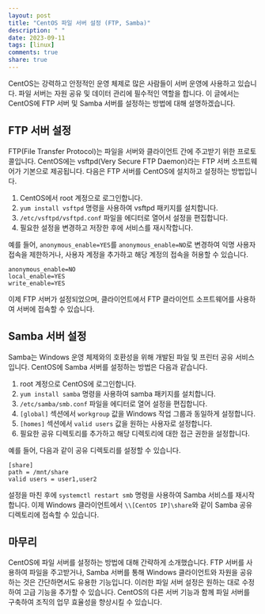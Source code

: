 ```yaml
---
layout: post
title: "CentOS 파일 서버 설정 (FTP, Samba)"
description: " "
date: 2023-09-11
tags: [linux]
comments: true
share: true
---
```


CentOS는 강력하고 안정적인 운영 체제로 많은 사람들이 서버 운영에 사용하고 있습니다. 파일 서버는 자원 공유 및 데이터 관리에 필수적인 역할을 합니다. 이 글에서는 CentOS에 FTP 서버 및 Samba 서버를 설정하는 방법에 대해 설명하겠습니다.

## FTP 서버 설정

FTP(File Transfer Protocol)는 파일을 서버와 클라이언트 간에 주고받기 위한 프로토콜입니다. CentOS에는 vsftpd(Very Secure FTP Daemon)라는 FTP 서버 소프트웨어가 기본으로 제공됩니다. 다음은 FTP 서버를 CentOS에 설치하고 설정하는 방법입니다.

1. CentOS에서 root 계정으로 로그인합니다.
2. `yum install vsftpd` 명령을 사용하여 vsftpd 패키지를 설치합니다.
3. `/etc/vsftpd/vsftpd.conf` 파일을 에디터로 열어서 설정을 편집합니다.
4. 필요한 설정을 변경하고 저장한 후에 서비스를 재시작합니다.

예를 들어, `anonymous_enable=YES`를 `anonymous_enable=NO`로 변경하여 익명 사용자 접속을 제한하거나, 사용자 계정을 추가하고 해당 계정의 접속을 허용할 수 있습니다.

```
anonymous_enable=NO
local_enable=YES
write_enable=YES
```

이제 FTP 서버가 설정되었으며, 클라이언트에서 FTP 클라이언트 소프트웨어를 사용하여 서버에 접속할 수 있습니다.

## Samba 서버 설정

Samba는 Windows 운영 체제와의 호환성을 위해 개발된 파일 및 프린터 공유 서비스입니다. CentOS에 Samba 서버를 설정하는 방법은 다음과 같습니다.

1. root 계정으로 CentOS에 로그인합니다.
2. `yum install samba` 명령을 사용하여 samba 패키지를 설치합니다.
3. `/etc/samba/smb.conf` 파일을 에디터로 열어 설정을 편집합니다.
4. `[global]` 섹션에서 `workgroup` 값을 Windows 작업 그룹과 동일하게 설정합니다.
5. `[homes]` 섹션에서 `valid users` 값을 원하는 사용자로 설정합니다.
6. 필요한 공유 디렉토리를 추가하고 해당 디렉토리에 대한 접근 권한을 설정합니다.

예를 들어, 다음과 같이 공유 디렉토리를 설정할 수 있습니다.

```
[share]
path = /mnt/share
valid users = user1,user2
```

설정을 마친 후에 `systemctl restart smb` 명령을 사용하여 Samba 서비스를 재시작합니다. 이제 Windows 클라이언트에서 `\\[CentOS IP]\share`와 같이 Samba 공유 디렉토리에 접속할 수 있습니다.

## 마무리

CentOS에 파일 서버를 설정하는 방법에 대해 간략하게 소개했습니다. FTP 서버를 사용하여 파일을 주고받거나, Samba 서버를 통해 Windows 클라이언트와 자원을 공유하는 것은 간단하면서도 유용한 기능입니다. 이러한 파일 서버 설정은 원하는 대로 수정하여 고급 기능을 추가할 수 있습니다. CentOS의 다른 서버 기능과 함께 파일 서버를 구축하여 조직의 업무 효율성을 향상시킬 수 있습니다.